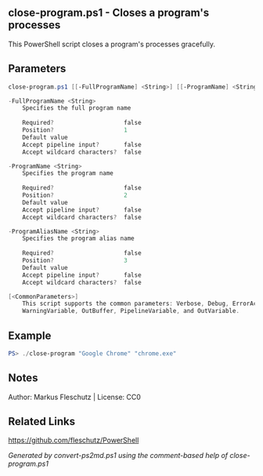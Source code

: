 ## close-program.ps1 - Closes a program's processes

This PowerShell script closes a program's processes gracefully.

## Parameters
```powershell
close-program.ps1 [[-FullProgramName] <String>] [[-ProgramName] <String>] [[-ProgramAliasName] <String>] [<CommonParameters>]

-FullProgramName <String>
    Specifies the full program name
    
    Required?                    false
    Position?                    1
    Default value                
    Accept pipeline input?       false
    Accept wildcard characters?  false

-ProgramName <String>
    Specifies the program name
    
    Required?                    false
    Position?                    2
    Default value                
    Accept pipeline input?       false
    Accept wildcard characters?  false

-ProgramAliasName <String>
    Specifies the program alias name
    
    Required?                    false
    Position?                    3
    Default value                
    Accept pipeline input?       false
    Accept wildcard characters?  false

[<CommonParameters>]
    This script supports the common parameters: Verbose, Debug, ErrorAction, ErrorVariable, WarningAction, 
    WarningVariable, OutBuffer, PipelineVariable, and OutVariable.
```

## Example
```powershell
PS> ./close-program "Google Chrome" "chrome.exe"

```

## Notes
Author: Markus Fleschutz | License: CC0

## Related Links
https://github.com/fleschutz/PowerShell

*Generated by convert-ps2md.ps1 using the comment-based help of close-program.ps1*
